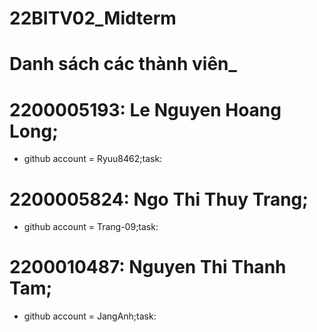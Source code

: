 # 22BITV02_Midterm

# Danh sách các thành viên_

# 2200005193: Le Nguyen Hoang Long;
- github account = Ryuu8462;task: 
# 2200005824: Ngo Thi Thuy Trang;
- github account = Trang-09;task:
# 2200010487: Nguyen Thi Thanh Tam;
- github account = JangAnh;task: